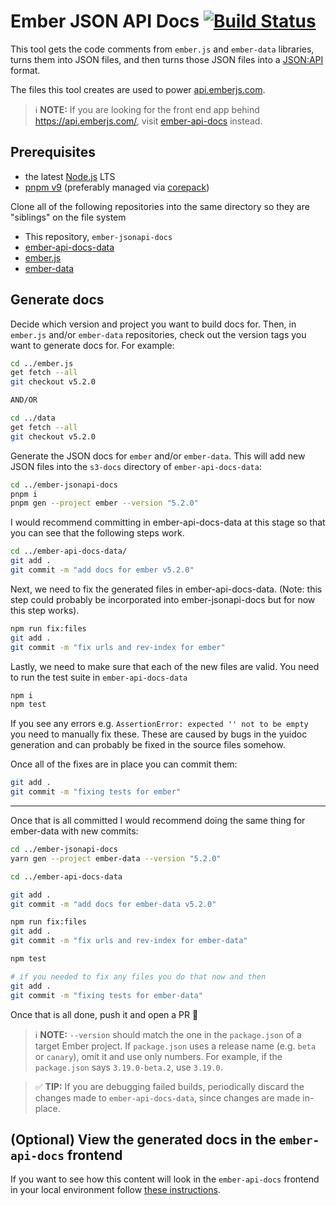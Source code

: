 # Ember JSON API Docs [![Build Status](https://github.com/ember-learn/ember-json-api-docs/actions/workflows/ci.yml/badge.svg)](https://github.com/ember-learn/ember-jsonapi-docs/actions/workflows/ci.yaml)


This tool gets the code comments from `ember.js` and `ember-data` libraries, 
turns them into JSON files, and then turns those JSON files into a
[JSON:API](http://jsonapi.org/) format.

The files this tool creates are used to power 
[api.emberjs.com](https://api.emberjs.com).


> ℹ️ **NOTE:** If you are looking for the front end app behind https://api.emberjs.com/, visit [ember-api-docs](https://github.com/ember-learn/ember-api-docs) instead.

## Prerequisites

- the latest [Node.js](https://nodejs.org/) LTS
- [pnpm v9](https://pnpm.io/) (preferably managed via [corepack](https://github.com/nodejs/corepack))

Clone all of the following repositories into the same directory so they are "siblings" on the file system

- This repository, `ember-jsonapi-docs`
- [ember-api-docs-data](https://github.com/ember-learn/ember-api-docs-data)
- [ember.js](https://github.com/emberjs/ember.js)
- [ember-data](https://github.com/emberjs/data/)

## Generate docs

Decide which version and project you want to build docs for.
Then, in `ember.js` and/or `ember-data` repositories, check out the version
tags you want to generate docs for. For example:

```sh
cd ../ember.js
get fetch --all
git checkout v5.2.0

AND/OR

cd ../data
get fetch --all
git checkout v5.2.0
```

Generate the JSON docs for `ember` and/or `ember-data`. This will add new JSON
files into the `s3-docs` directory of `ember-api-docs-data`:

```sh
cd ../ember-jsonapi-docs
pnpm i
pnpm gen --project ember --version "5.2.0"
```

I would recommend committing in ember-api-docs-data at this stage so that you can see that the following steps work.

```sh
cd ../ember-api-docs-data/
git add . 
git commit -m "add docs for ember v5.2.0"
```

Next, we need to fix the generated files in ember-api-docs-data. (Note: this step could probably be incorporated into ember-jsonapi-docs
but for now this step works).

```sh
npm run fix:files
git add .
git commit -m "fix urls and rev-index for ember"
```

Lastly, we need to make sure that each of the new files are valid. You need to run the test suite in `ember-api-docs-data`

```sh
npm i
npm test
```

If you see any errors e.g. `AssertionError: expected '' not to be empty` you need to manually fix these. These are caused by bugs in the yuidoc generation and can probably be fixed in the source files somehow.

Once all of the fixes are in place you can commit them: 

```sh
git add .
git commit -m "fixing tests for ember"
```

--- 

Once that is all committed I would recommend doing the same thing for ember-data with new commits: 

```sh
cd ../ember-jsonapi-docs
yarn gen --project ember-data --version "5.2.0"

cd ../ember-api-docs-data

git add . 
git commit -m "add docs for ember-data v5.2.0"

npm run fix:files
git add .
git commit -m "fix urls and rev-index for ember-data"

npm test

# if you needed to fix any files you do that now and then
git add .
git commit -m "fixing tests for ember-data"
```

Once that is all done, push it and open a PR 🎉

> ℹ️ **NOTE:** `--version` should match the one in the `package.json` of a target Ember project. If `package.json` uses a release name (e.g. `beta` or `canary`), omit it and use only numbers. For example, if the `package.json` says `3.19.0-beta.2`, use `3.19.0`.

> ✅ **TIP:** If you are debugging failed builds, periodically discard the changes
made to `ember-api-docs-data`, since changes are made in-place.

## (Optional) View the generated docs in the `ember-api-docs` frontend

If you want to see how this content will look in the `ember-api-docs` frontend in your local environment follow [these instructions](https://github.com/ember-learn/ember-api-docs).
 
